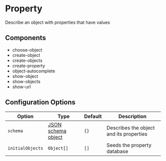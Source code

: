 # Property

Describe an object with properties that have values

## Components

- choose-object
- create-object
- create-objects
- create-property
- object-autocomplete
- show-object
- show-objects
- show-url

## Configuration Options

| Option | Type | Default | Description |
| ------ | ---- | ------  | ----------- |
|`schema` | [JSON schema object](http://json-schema.org/) | `{}` | Describes the object and its properties |
| `initialObjects` | `Object[]` | `[]` | Seeds the property database |
